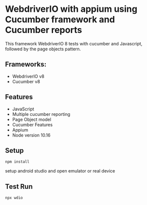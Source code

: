 # WebdriverIO with appium using Cucumber framework and Cucumber reports

This framework WebdriverIO 8 tests with cucumber and Javascript, followed by the page objects pattern.

## Frameworks:

+ WebdriverIO v8
+ Cucumber v8

## Features

+ JavaScript
+ Multiple cucumber reporting
+ Page Object model
+ Cucumber Features
+ Appium
+ Node version 10.16

## Setup
```
npm install
```
setup android studio and open emulator or real device 

## Test Run

```
npx wdio
```

